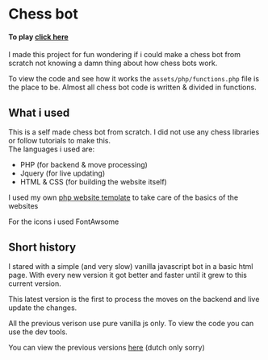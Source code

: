 # Chess bot

#### To play [click here](https://www.sanderbrilman.nl/project/schaken/versions/en/)

I made this project for fun wondering if i could make a chess bot from scratch not knowing a damn thing about how chess bots work.<br>

To view the code and see how it works the `assets/php/functions.php` file is the place to be. Almost all chess bot code is written & divided in functions.

## What i used

This is a self made chess bot from scratch. I did not use any chess libraries or follow tutorials to make this. 
<br>
The languages i used are:
- PHP (for backend & move processing)
- Jquery (for live updating)
- HTML & CSS (for building the website itself)

I used my own [php website template](https://github.com/Sander-Brilman/php-website-template) to take care of the basics of the websites


For the icons i used FontAwsome


## Short history

I stared with a simple (and very slow) vanilla javascript bot in a basic html page. With every new version it got better and faster until it grew to this current version.<br>

This latest version is the first to process the moves on the backend and live update the changes.<br>




All the previous verison use pure vanilla js only. To view the code you can use the dev tools.
<br>

You can view the previous versions [here](https://www.sanderbrilman.nl/project/schaken/index.php?version-select=true) (dutch only sorry)

